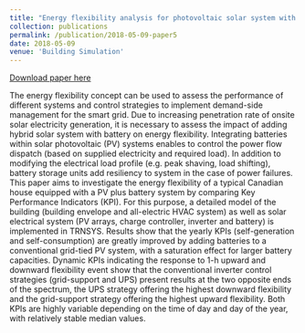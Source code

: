```yaml
---
title: "Energy flexibility analysis for photovoltaic solar system with battery"
collection: publications
permalink: /publication/2018-05-09-paper5
date: 2018-05-09
venue: 'Building Simulation'
---
```

[Download paper here](http://www.ibpsa.org/proceedings/eSimPapers/2018/1-3-A-5.pdf)

The energy flexibility concept can be used to assess the performance of different systems and control strategies to implement demand-side management for the smart grid. Due to increasing penetration rate of onsite solar electricity generation, it is necessary to assess the impact of adding hybrid solar system with battery on energy flexibility. Integrating batteries within solar photovoltaic (PV) systems enables to control the power flow dispatch (based on supplied electricity and required load). In addition to modifying the electrical load profile (e.g. peak shaving, load shifting), battery storage units add resiliency to system in the case of power failures. This paper aims to investigate the energy flexibility of a typical
Canadian house equipped with a PV plus battery system by comparing Key Performance Indicators (KPI). For this purpose, a detailed model of the building (building envelope and all-electric HVAC system) as well as solar electrical system (PV arrays, charge controller, inverter and battery) is implemented in TRNSYS. Results show that the yearly KPIs (self-generation and self-consumption) are greatly improved by adding batteries to a conventional grid-tied PV system, with a saturation effect for larger battery capacities. Dynamic KPIs indicating the response to 1-h upward and downward flexibility event show that the conventional inverter control strategies (grid-support and UPS) present results at the two opposite ends of the spectrum, the UPS strategy offering the highest downward flexibility and the grid-support strategy
offering the highest upward flexibility. Both KPIs are highly variable depending on the time of day and day of the year, with relatively stable median values.
